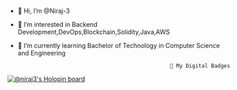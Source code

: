 - 👋 Hi, I’m @Niraj-3
- 👀 I’m interested in Backend Development,DevOps,Blockchain,Solidity,Java,AWS
- 🌱 I’m currently learning Bachelor of Technology in Computer Science and Engineering

                                                      💞️ My Digital Badges
                                                      
 [![@niraj3's Holopin board](https://holopin.me/niraj3)](https://holopin.io/@niraj3)

